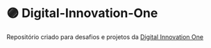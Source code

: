 # 🟣 Digital-Innovation-One
Repositório criado para desafios e projetos da [Digital Innovation One](https://digitalinnovation.one/)
